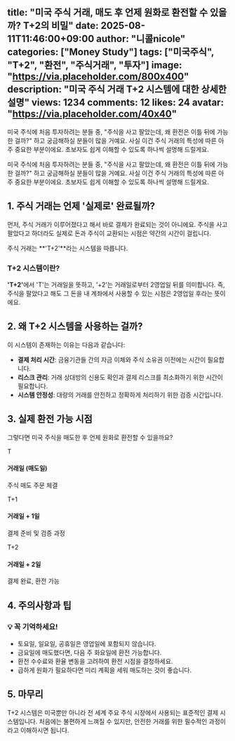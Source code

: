 title: "미국 주식 거래, 매도 후 언제 원화로 환전할 수 있을까? T+2의 비밀"
date: 2025-08-11T11:46:00+09:00
author: "니콜nicole"
categories: ["Money Study"]
tags: ["미국주식", "T+2", "환전", "주식거래", "투자"]
image: "https://via.placeholder.com/800x400"
description: "미국 주식 거래 T+2 시스템에 대한 상세한 설명"
views: 1234
comments: 12
likes: 24
avatar: "https://via.placeholder.com/40x40"
---

미국 주식에 처음 투자하려는 분들 중, "주식을 사고 팔았는데, 왜 환전은 이틀 뒤에 가능한 걸까?" 하고 궁금해하실 분들이 많을 거예요. 사실 이건 주식 거래의 특성에 따른 아주 중요한 부분이에요. 초보자도 쉽게 이해할 수 있도록 하나씩 설명해 드릴게요.

<!--more-->

<p class="intro-text">미국 주식에 처음 투자하려는 분들 중, "주식을 사고 팔았는데, 왜 환전은 이틀 뒤에 가능한 걸까?" 하고 궁금해하실 분들이 많을 거예요. 사실 이건 주식 거래의 특성에 따른 아주 중요한 부분이에요. 초보자도 쉽게 이해할 수 있도록 하나씩 설명해 드릴게요.</p>

## 1. 주식 거래는 언제 '실제로' 완료될까?

먼저, 주식 거래가 이루어졌다고 해서 바로 결제가 완료되는 것이 아니에요. 주식을 사고 팔았다고 하더라도 실제로 돈과 주식이 교환되는 시점은 약간의 시간이 걸립니다.

주식 거래는 **'T+2'**라는 시스템을 따릅니다.

<div class="highlight-box">
<h3>T+2 시스템이란?</h3>
<p><strong>'T+2'</strong>에서 'T'는 거래일을 뜻하고, '+2'는 거래일로부터 2영업일 뒤를 의미합니다. 즉, 주식을 팔았다고 해도 그 돈을 내 계좌에서 사용할 수 있는 시점은 2영업일 후라는 뜻이에요.</p>
</div>

## 2. 왜 T+2 시스템을 사용하는 걸까?

이 시스템이 존재하는 이유는 다음과 같습니다:

- **결제 처리 시간**: 금융기관들 간의 자금 이체와 주식 소유권 이전에는 시간이 필요합니다.
- **리스크 관리**: 거래 상대방의 신용도 확인과 결제 리스크를 최소화하기 위한 시간이 필요합니다.
- **시스템 안정성**: 대량의 거래를 안전하고 정확하게 처리하기 위한 검증 시간입니다.

## 3. 실제 환전 가능 시점

그렇다면 미국 주식을 매도한 후 언제 원화로 환전할 수 있을까요?

<div class="timeline">
<div class="timeline-item">
<div class="timeline-marker">T</div>
<div class="timeline-content">
<h4>거래일 (매도일)</h4>
<p>주식 매도 주문 체결</p>
</div>
</div>
<div class="timeline-item">
<div class="timeline-marker">T+1</div>
<div class="timeline-content">
<h4>거래일 + 1일</h4>
<p>결제 준비 및 검증 과정</p>
</div>
</div>
<div class="timeline-item">
<div class="timeline-marker">T+2</div>
<div class="timeline-content">
<h4>거래일 + 2일</h4>
<p>결제 완료, 환전 가능</p>
</div>
</div>
</div>

## 4. 주의사항과 팁

<div class="tips-box">
<h3>💡 꼭 기억하세요!</h3>

- 토요일, 일요일, 공휴일은 영업일에 포함되지 않습니다.
- 금요일에 매도했다면, 다음 주 화요일에 환전 가능합니다.
- 환전 수수료와 환율 변동을 고려하여 환전 시점을 결정하세요.
- 급하게 원화가 필요하다면 미리 계획을 세워 매도하는 것이 좋습니다.

</div>

## 5. 마무리

T+2 시스템은 미국뿐만 아니라 전 세계 주요 주식 시장에서 사용되는 표준적인 결제 시스템입니다. 처음에는 불편하게 느껴질 수 있지만, 안전한 거래를 위한 필수적인 과정이라고 이해하시면 됩니다.
